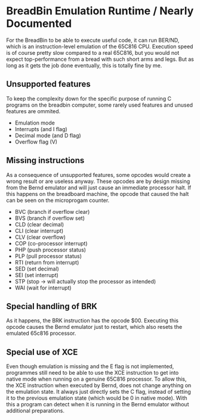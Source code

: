 # BreadBin Emulation Runtime / Nearly Documented

For the BreadBin to be able to execute useful code, it can run BER/ND, which is an instruction-level
emulation of the 65C816 CPU. Execution speed is of course pretty slow compared to a real 65C816, 
but you would not expect top-performance from a bread with such short arms and legs. 
But as long as it gets the job done eventually, this is totally fine by me.

## Unsupported features

To keep the complexity down for the specific purpose of running C programs on the breadbin computer,
some rarely used features and unused features are ommited.

* Emulation mode
* Interrupts (and I flag)
* Decimal mode (and D flag)
* Overflow flag (V)


## Missing instructions

As a consequence of unsupported features, some opcodes would create a wrong result or are useless anyway.
These opcodes are by design missing from the Bernd emulator and will just cause an immediate processor halt. 
If this happens on the breadboard machine, the opcode that caused the halt can be seen on the microprogam counter.

* BVC (branch if overflow clear)
* BVS (branch if overflow set)
* CLD (clear decimal)
* CLI (clear interrupt)
* CLV (clear overflow)
* COP (co-processor interrupt) 
* PHP (push processor status) 
* PLP (pull processor status) 
* RTI (return from interrupt)
* SED (set decimal)
* SEI (set interrupt)
* STP (stop -> will actually stop the processor as intended)
* WAI (wait for interrupt)

## Special handling of BRK

As it happens, the BRK instruction has the opcode $00. Executing this opcode causes the Bernd
emulator just to restart, which also resets the emulated 65c816 processor.


## Special use of XCE

Even though emulation is missing and the E flag is not implemented, programmes still
need to be able to use the XCE instruction to get into native mode when running on a genuine
65C816 processor. 
To allow this, the XCE instruction when executed by Bernd, does not change anything 
on the emulation state. It always just directly sets the C flag, instead of setting it to the
previous emulation state (which would be 0 in native mode).
With this a program can detect when it is running in the Bernd emulator without additional 
preparations.

